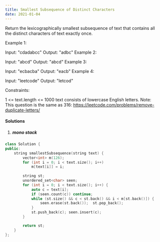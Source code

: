 ```yaml
---
title: Smallest Subsequence of Distinct Characters
date: 2021-01-04
---
```

Return the lexicographically smallest subsequence of text that contains all the distinct characters of text exactly once.

Example 1:

Input: "cdadabcc"
Output: "adbc"
Example 2:

Input: "abcd"
Output: "abcd"
Example 3:

Input: "ecbacba"
Output: "eacb"
Example 4:

Input: "leetcode"
Output: "letcod"
 

Constraints:

1 <= text.length <= 1000
text consists of lowercase English letters.
Note: This question is the same as 316: https://leetcode.com/problems/remove-duplicate-letters/

#### Solutions

1. ##### mono stack

```cpp
class Solution {
public:
    string smallestSubsequence(string text) {
        vector<int> m(126);
        for (int i = 0; i < text.size(); i++)
            m[text[i]] = i;
        
        string st;
        unordered_set<char> seen;
        for (int i = 0; i < text.size(); i++) {
            auto c = text[i];
            if (seen.count(c)) continue;
            while (st.size() && c < st.back() && i < m[st.back()]) {
                seen.erase(st.back());  st.pop_back();
            }
            st.push_back(c); seen.insert(c);
        }

        return st;
    }
};
```
